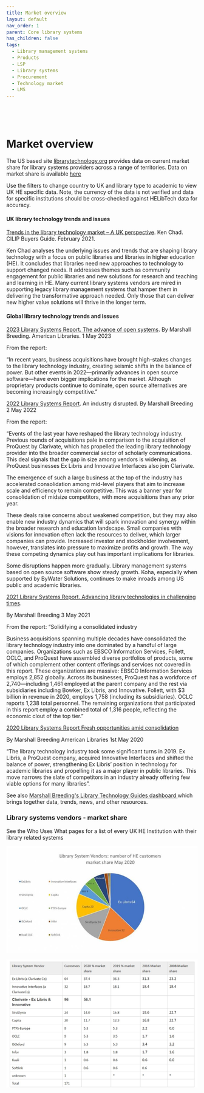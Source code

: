 ```yaml
---
title: Market overview
layout: default
nav_order: 1
parent: Core library systems
has_children: false
tags:
  - Library management systems
  - Products
  - LSP
  - Library systems
  - Procurement
  - Technology market
  - LMS
---
```

![]()

![]()

# Market overview

The US based site [librarytechnology.org](https://librarytechnology.org/) provides data on current market share for library systems providers across a range of territories. Data on market share is available [here](https://librarytechnology.org/products/marketshare.pl)

Use the filters to change country to UK and library type to academic to view UK HE specific data. Note, the currency of the data is not verified and data for specific institutions should be cross-checked against HELibTech data for accuracy.

#### UK library technology trends and issues

[Trends in the library technology market – A UK perspective](https://www.kenchadconsulting.com/wp-content/uploads/2021/02/Trends_in_library_tech_KenChad_Feb2021.pdf). Ken Chad. CILIP Buyers Guide. February 2021. 

Ken Chad analyses the underlying issues and trends that are shaping library technology with a focus on public libraries and libraries in higher education (HE). It concludes that libraries need new approaches to technology to support changed needs. It addresses themes such as community engagement for public libraries and new solutions for research and teaching and learning in HE. Many current library systems vendors are mired in supporting legacy library management systems that hamper them in delivering the transformative approach needed. Only those that can deliver new higher value solutions will thrive in the longer term.

#### Global library technology trends and issues

[2023 Library Systems Report. The advance of open systems](https://americanlibrariesmagazine.org/2023/05/01/2023-library-systems-report/). By Marshall Breeding. American Libraries. 1 May 2023

From the report:

“In recent years, business acquisitions have brought high-stakes changes to the library technology industry, creating seismic shifts in the balance of power. But other events in 2022—primarily advances in open source software—have even bigger implications for the market. Although proprietary products continue to dominate, open source alternatives are becoming increasingly competitive.”

[2022 Library Systems Report](https://americanlibrariesmagazine.org/2022/05/02/2022-library-systems-report/). An industry disrupted. By Marshall Breeding 2 May 2022

From the report:

“Events of the last year have reshaped the library technology industry. Previous rounds of acquisitions pale in comparison to the acquisition of ProQuest by Clarivate, which has propelled the leading library technology provider into the broader commercial sector of scholarly communications. This deal signals that the gap in size among vendors is widening, as ProQuest businesses Ex Libris and Innovative Interfaces also join Clarivate.

The emergence of such a large business at the top of the industry has accelerated consolidation among mid-level players that aim to increase scale and efficiency to remain competitive. This was a banner year for consolidation of midsize competitors, with more acquisitions than any prior year.

These deals raise concerns about weakened competition, but they may also enable new industry dynamics that will spark innovation and synergy within the broader research and education landscape. Small companies with visions for innovation often lack the resources to deliver, which larger companies can provide. Increased investor and stockholder involvement, however, translates into pressure to maximize profits and growth. The way these competing dynamics play out has important implications for libraries.

Some disruptions happen more gradually. Library management systems based on open source software show steady growth. Koha, especially when supported by ByWater Solutions, continues to make inroads among US public and academic libraries.

[2021 Library Systems Report. Advancing library technologies in challenging times](https://americanlibrariesmagazine.org/2021/05/03/2021-library-systems-report/).

By Marshall Breeding 3 May 2021

From the report: “Solidifying a consolidated industry

Business acquisitions spanning multiple decades have consolidated the library technology industry into one dominated by a handful of large companies. Organizations such as EBSCO Information Services, Follett, OCLC, and ProQuest have assembled diverse portfolios of products, some of which complement other content offerings and services not covered in this report. These organizations are massive: EBSCO Information Services employs 2,852 globally. Across its businesses, ProQuest has a workforce of 2,740—including 1,461 employed at the parent company and the rest via subsidiaries including Bowker, Ex Libris, and Innovative. Follett, with $3 billion in revenue in 2020, employs 1,758 (including its subsidiaries). OCLC reports 1,238 total personnel. The remaining organizations that participated in this report employ a combined total of 1,316 people, reflecting the economic clout of the top tier.”

[2020 Library Systems Report Fresh opportunities amid consolidation](https://americanlibrariesmagazine.org/2020/05/01/2020-library-systems-report/)

By Marshall Breeding American Libraries 1st May 2020

“The library technology industry took some significant turns in 2019. Ex Libris, a ProQuest company, acquired Innovative Interfaces and shifted the balance of power, strengthening Ex Libris’ position in technology for academic libraries and propelling it as a major player in public libraries. This move narrows the slate of competitors in an industry already offering few viable options for many libraries”.

See also [Marshall Breeding's Library Technology Guides dashboard ](https://librarytechnology.org/products/)which brings together data, trends, news, and other resources.

### Library systems vendors - market share

See the Who Uses What pages for a list of every UK HE Institution with their library related systems

![Vendors](/assets/images/vendors.jpg "Vendors")

![UK Marketshare](/assets/images/marketshare.jpg "UK Marketshare")
